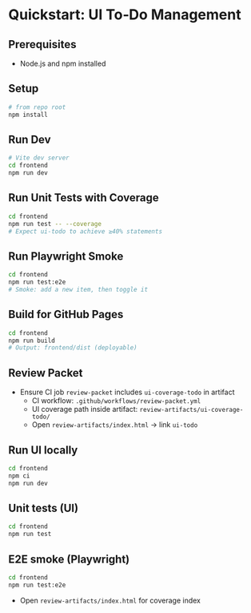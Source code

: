 # Quickstart: UI To‑Do Management

## Prerequisites
- Node.js and npm installed

## Setup
```bash
# from repo root
npm install
```

## Run Dev
```bash
# Vite dev server
cd frontend
npm run dev
```

## Run Unit Tests with Coverage
```bash
cd frontend
npm run test -- --coverage
# Expect ui-todo to achieve ≥40% statements
```

## Run Playwright Smoke
```bash
cd frontend
npm run test:e2e
# Smoke: add a new item, then toggle it
```

## Build for GitHub Pages
```bash
cd frontend
npm run build
# Output: frontend/dist (deployable)
```

## Review Packet
- Ensure CI job `review-packet` includes `ui-coverage-todo` in artifact
  - CI workflow: `.github/workflows/review-packet.yml`
  - UI coverage path inside artifact: `review-artifacts/ui-coverage-todo/`
  - Open `review-artifacts/index.html` → link `ui-todo`

## Run UI locally

```bash
cd frontend
npm ci
npm run dev
```

## Unit tests (UI)

```bash
cd frontend
npm run test
```

## E2E smoke (Playwright)

```bash
cd frontend
npm run test:e2e
```
- Open `review-artifacts/index.html` for coverage index
